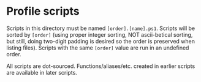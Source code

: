 # Profile scripts

Scripts in this directory must be named `[order].[name].ps1`. Scripts will be sorted by `[order]` (using proper integer sorting, NOT ascii-betical sorting, but still, doing two-digit padding is desired so the order is preserved when listing files). Scripts with the same `[order]` value are run in an undefined order.

All scripts are dot-sourced. Functions/aliases/etc. created in earlier scripts are available in later scripts.